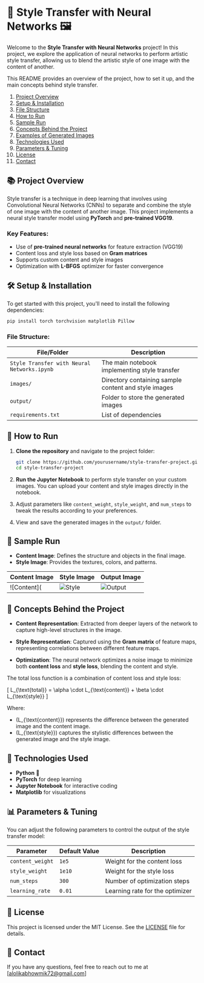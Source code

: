 # 🎨 Style Transfer with Neural Networks 🖼️

Welcome to the **Style Transfer with Neural Networks** project! In this project, we explore the application of neural networks to perform artistic style transfer, allowing us to blend the artistic style of one image with the content of another. 

This README provides an overview of the project, how to set it up, and the main concepts behind style transfer.

1. [Project Overview](#-project-overview)
2. [Setup & Installation](#-setup--installation)
3. [File Structure](#-file-structure)
4. [How to Run](#-how-to-run)
5. [Sample Run](#-sample-run)
6. [Concepts Behind the Project](#-concepts-behind-the-project)
7. [Examples of Generated Images](#-examples-of-generated-images)
8. [Technologies Used](#-technologies-used)
9. [Parameters & Tuning](#-parameters--tuning)
10. [License](#-license)
11. [Contact](#-contact)

## 📚 Project Overview

Style transfer is a technique in deep learning that involves using Convolutional Neural Networks (CNNs) to separate and combine the style of one image with the content of another image. This project implements a neural style transfer model using **PyTorch** and **pre-trained VGG19**.

### Key Features:
- Use of **pre-trained neural networks** for feature extraction (VGG19)
- Content loss and style loss based on **Gram matrices**
- Supports custom content and style images
- Optimization with **L-BFGS** optimizer for faster convergence

## 🛠️ Setup & Installation

To get started with this project, you'll need to install the following dependencies:

```bash
pip install torch torchvision matplotlib Pillow
```

### File Structure:

| File/Folder                           | Description                                           |
|---------------------------------------|-------------------------------------------------------|
| `Style Transfer with Neural Networks.ipynb` | The main notebook implementing style transfer        |
| `images/`                             | Directory containing sample content and style images  |
| `output/`                             | Folder to store the generated images                  |
| `requirements.txt`                    | List of dependencies                                  |

## 🚀 How to Run

1. **Clone the repository** and navigate to the project folder:

   ```bash
   git clone https://github.com/yourusername/style-transfer-project.git
   cd style-transfer-project
   ```
2. **Run the Jupyter Notebook** to perform style transfer on your custom images. You can upload your content and style images directly in the notebook.

3. Adjust parameters like `content_weight`, `style_weight`, and `num_steps` to tweak the results according to your preferences.

4. View and save the generated images in the `output/` folder.

## 📸 Sample Run

- **Content Image**: Defines the structure and objects in the final image.
- **Style Image**: Provides the textures, colors, and patterns.

| Content Image                        | Style Image                        | Output Image                        |
|--------------------------------------|------------------------------------|-------------------------------------|
| ![Content](|![Style](images/style.jpg)         | ![Output](output/generated_image.jpg) |

## 🔬 Concepts Behind the Project

- **Content Representation**: Extracted from deeper layers of the network to capture high-level structures in the image.
  
- **Style Representation**: Captured using the **Gram matrix** of feature maps, representing correlations between different feature maps.

- **Optimization**: The neural network optimizes a noise image to minimize both **content loss** and **style loss**, blending the content and style.

The total loss function is a combination of content loss and style loss:

\[
L_{\text{total}} = \alpha \cdot L_{\text{content}} + \beta \cdot L_{\text{style}}
\]

Where:

- \(L_{\text{content}}\) represents the difference between the generated image and the content image.
- \(L_{\text{style}}\) captures the stylistic differences between the generated image and the style image.

## 🧠 Technologies Used

- **Python** 🐍
- **PyTorch** for deep learning
- **Jupyter Notebook** for interactive coding
- **Matplotlib** for visualizations

## 📊 Parameters & Tuning

You can adjust the following parameters to control the output of the style transfer model:

| Parameter       | Default Value | Description                         |
|-----------------|---------------|-------------------------------------|
| `content_weight` | `1e5`         | Weight for the content loss         |
| `style_weight`   | `1e10`        | Weight for the style loss           |
| `num_steps`      | `300`         | Number of optimization steps        |
| `learning_rate`  | `0.01`        | Learning rate for the optimizer     |


## 📄 License

This project is licensed under the MIT License. See the [LICENSE](LICENSE) file for details.

## 💬 Contact

If you have any questions, feel free to reach out to me at [alolikabhowmik72@gmail.com]

